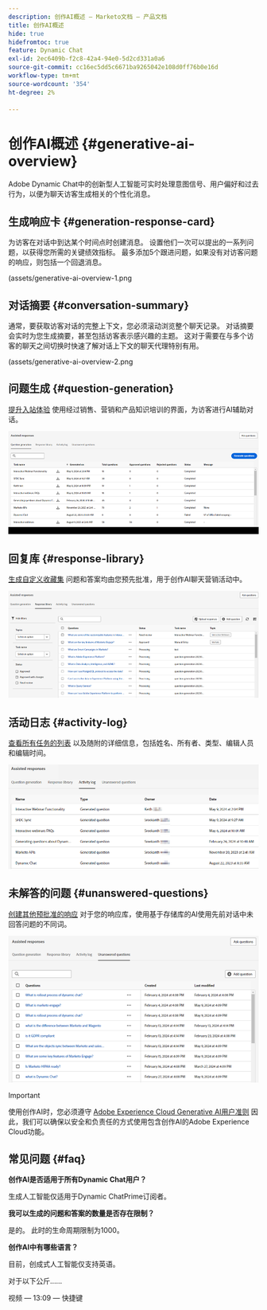 ```yaml
---
description: 创作AI概述 — Marketo文档 — 产品文档
title: 创作AI概述
hide: true
hidefromtoc: true
feature: Dynamic Chat
exl-id: 2ec6409b-f2c8-42a4-94e0-5d2cd331a0a6
source-git-commit: cc16ec5dd5c6671ba9265042e108d0ff76b0e16d
workflow-type: tm+mt
source-wordcount: '354'
ht-degree: 2%

---
```


# 创作AI概述 {#generative-ai-overview}

Adobe Dynamic Chat中的创新型人工智能可实时处理意图信号、用户偏好和过去行为，以便为聊天访客生成相关的个性化消息。

## 生成响应卡 {#generation-response-card}

为访客在对话中到达某个时间点时创建消息。 设置他们一次可以提出的一系列问题，以获得您所需的关键绩效指标。 最多添加5个跟进问题，如果没有对访客问题的响应，则包括一个回退消息。

(assets/generative-ai-overview-1.png

## 对话摘要 {#conversation-summary}

通常，要获取访客对话的完整上下文，您必须滚动浏览整个聊天记录。 对话摘要会实时为您生成摘要，甚至包括访客表示感兴趣的主题。 这对于需要在与多个访客的聊天之间切换时快速了解对话上下文的聊天代理特别有用。

(assets/generative-ai-overview-2.png

## 问题生成 {#question-generation}

[提升入站体验](/help/marketo/product-docs/demand-generation/dynamic-chat/generative-ai/question-generation.md) 使用经过销售、营销和产品知识培训的界面，为访客进行AI辅助对话。

![](assets/generative-ai-overview-1.png)

## 回复库 {#response-library}

[生成自定义收藏集](/help/marketo/product-docs/demand-generation/dynamic-chat/generative-ai/response-library.md) 问题和答案均由您预先批准，用于创作AI聊天营销活动中。

![](assets/generative-ai-overview-2.png)

## 活动日志 {#activity-log}

[查看所有任务的列表](/help/marketo/product-docs/demand-generation/dynamic-chat/generative-ai/activity-log.md) 以及随附的详细信息，包括姓名、所有者、类型、编辑人员和编辑时间。

![](assets/generative-ai-overview-3.png)

## 未解答的问题 {#unanswered-questions}

[创建其他预批准的响应](/help/marketo/product-docs/demand-generation/dynamic-chat/generative-ai/unanswered-questions.md) 对于您的响应库，使用基于存储库的AI使用先前对话中未回答问题的不同词。

![](assets/generative-ai-overview-4.png)

>[!IMPORTANT]
>
>使用创作AI时，您必须遵守 [Adobe Experience Cloud Generative AI用户准则](https://www.adobe.com/legal/licenses-terms/adobe-dx-gen-ai-user-guidelines.html) 因此，我们可以确保以安全和负责任的方式使用包含创作AI的Adobe Experience Cloud功能。

## 常见问题 {#faq}

**创作AI是否适用于所有Dynamic Chat用户？**

生成人工智能仅适用于Dynamic ChatPrime订阅者。

**我可以生成的问题和答案的数量是否存在限制？**

是的。 此时的生命周期限制为1000。

**创作AI中有哪些语言？**

目前，创成式人工智能仅支持英语。



对于以下公斤……

视频 — 13:09 — 快捷键



